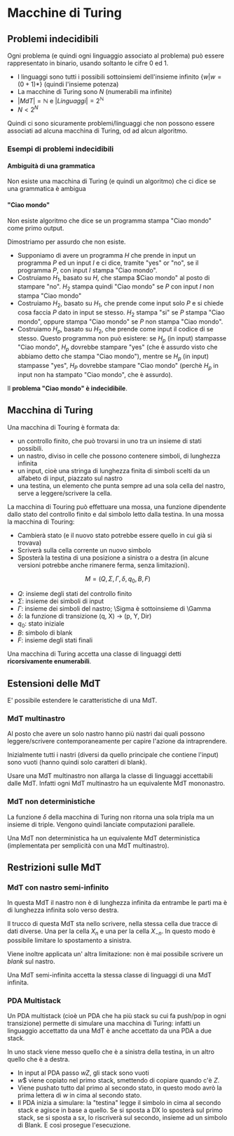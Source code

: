 # Macchine di Turing

## Problemi indecidibili

Ogni problema (e quindi ogni linguaggio associato al problema) può essere rappresentato in binario, usando soltanto le cifre 0 ed 1.

* I linguaggi sono tutti i possibili sottoinsiemi dell'insieme infinito $\{ w | w = (0+1)* \}$ (quindi l'insieme potenza) 
* La macchine di Turing sono $N$ (numerabili ma infinite)
* $|MdT| = \mathbb{N}$ e $|Linguaggi|=2^\mathbb{N}$ 
* $N<2^N$

Quindi ci sono sicuramente problemi/linguaggi che non possono essere associati ad alcuna macchina di Turing, od ad alcun algoritmo.

### Esempi di problemi indecidibili

#### Ambiguità di una grammatica

Non esiste una macchina di Turing (e quindi un algoritmo) che ci dice se una grammatica è ambigua

#### "Ciao mondo"

Non esiste algoritmo che dice se un programma stampa "Ciao mondo" come primo output.

Dimostriamo per assurdo che non esiste.

+ Supponiamo di avere un programma $H$ che prende in input un programma $P$ ed un input $I$ e ci dice, tramite "yes" or "no", se il programma $P$, con input $I$ stampa "Ciao mondo".
+ Costruiamo $H_1$, basato su $H$, che stampa $Ciao mondo" al posto di stampare "no". $H_2$ stampa quindi "Ciao mondo" se $P$ con input $I$ non stampa "Ciao mondo" 
+ Costruiamo $H_2$, basato su $H_1$, che prende come input solo $P$ e si chiede cosa faccia $P$ dato in input se stesso. $H_2$ stampa "si" se $P$ stampa "Ciao mondo", oppure stampa "Ciao mondo" se $P$ non stampa "Ciao mondo".
+ Costruiamo $H_p$, basato su $H_2$, che prende come input il codice di se stesso. Questo programma non può esistere: se $H_p$ (in input) stampasse "Ciao mondo", $H_p$ dovrebbe stampare "yes" (che è assurdo visto che abbiamo detto che stampa "Ciao mondo"), mentre se $H_p$ (in input) stampasse "yes", $H_P$ dovrebbe stampare "Ciao mondo" (perchè $H_p$ in input non ha stampato "Ciao mondo", che è assurdo).

Il **problema "Ciao mondo" è indecidibile**.

## Macchina di Turing

Una macchina di Touring è formata da:
* un controllo finito, che può trovarsi in uno tra un insieme di stati possibili.
* un nastro, diviso in celle che possono contenere simboli, di lunghezza infinita
* un input, cioè una stringa di lunghezza finita di simboli scelti da un alfabeto di input, piazzato sul nastro
* una testina, un elemento che punta sempre ad una sola cella del nastro, serve a leggere/scrivere la cella.

La macchina di Touring può effettuare una mossa, una funzione dipendente dallo stato del controllo finito e dal simbolo letto dalla testina. In una mossa la macchina di Touring:
* Cambierà stato (e il nuovo stato potrebbe essere quello in cui già si trovava)
* Scriverà sulla cella corrente un nuovo simbolo
* Sposterà la testina di una posizione a sinistra o a destra (in alcune versioni potrebbe anche rimanere ferma, senza limitazioni). 

$$M = (Q, \Sigma, \Gamma, \delta, q_0, B, F)$$

* $Q$: insieme degli stati del controllo finito
* $\Sigma$: insieme dei simboli di input
* $\Gamma$: insieme dei simboli del nastro; \Sigma è sottoinsieme di \Gamma
* $\delta$: la funzione di transizione (q, X) -> (p, Y, Dir) 
* $q_0$: stato iniziale
* $B$: simbolo di blank
* $F$: insieme degli stati finali

Una macchina di Turing accetta una classe di linguaggi detti **ricorsivamente enumerabili**.

## Estensioni delle MdT

E' possibile estendere le caratteristiche di una MdT.

### MdT multinastro

Al posto che avere un solo nastro hanno più nastri dai quali possono leggere/scrivere contemporaneamente per capire l'azione da intraprendere.

Inizialmente tutti i nastri (diversi da quello principale che contiene l'input) sono vuoti (hanno quindi solo caratteri di blank).

Usare una MdT multinastro non allarga la classe di linguaggi accettabili dalle MdT. Infatti ogni MdT multinastro ha un equivalente MdT mononastro.

### MdT non deterministiche

La funzione $\delta$ della macchina di Turing non ritorna una sola tripla ma un insieme di triple. Vengono quindi lanciate computazioni parallele.

Una MdT non deterministica ha un equivalente MdT deterministica (implementata per semplicità con una MdT multinastro).

## Restrizioni sulle MdT

### MdT con nastro semi-infinito

In questa MdT il nastro non è di lunghezza infinita da entrambe le parti ma è di lunghezza infinita solo verso destra.

Il trucco di questa MdT sta nello scrivere, nella stessa cella due tracce di dati diverse. Una per la cella $X_n$ e una per la cella $X_{-n}$. In questo modo è possibile limitare lo spostamento a sinistra.

Viene inoltre applicata un' altra limitazione: non è mai possibile scrivere un *blank* sul nastro.

Una MdT semi-infinita accetta la stessa classe di linguaggi di una MdT infinita.

### PDA Multistack

Un PDA multistack (cioè un PDA che ha più stack su cui fa push/pop in ogni transizione) permette di simulare una macchina di Turing: infatti un linguaggio accettatto da una MdT è anche accettato da una PDA a due stack.

In uno stack viene messo quello che è a sinistra della testina, in un altro quello che è a destra.

* In input al PDA passo $wZ$, gli stack sono vuoti
* $w\$$ viene copiato nel primo stack, smettendo di copiare quando c'è $Z$.
* Viene pushato tutto dal primo al secondo stato, in questo modo avrò la prima lettera di $w$ in cima al secondo stato.
* Il PDA inizia a simulare: la "testina" legge il simbolo in cima al secondo stack e agisce in base a quello. Se si sposta a DX lo sposterà sul primo stack, se si sposta a sx, lo riscriverà sul secondo, insieme ad un simbolo di Blank. E così prosegue l'esecuzione.

 